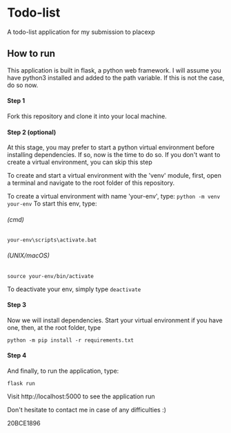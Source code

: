 # Todo-list
A todo-list application for my submission to placexp

## How to run
This application is built in flask, a python web framework. I will assume you have python3 installed and added to the path variable. If this is not the case, do so now.

#### Step 1
Fork this repository and clone it into your local machine.

#### Step 2 (optional)
At this stage, you may prefer to start a python virtual environment before installing dependencies. If so, now is the time to do so. If you don't want to create a virtual environment, you can skip this step

To create and start a virtual environment with the 'venv' module, first, open a terminal and navigate to the root folder of this repository.

To create a virtual environment with name 'your-env', type:
`python -m venv your-env`
To start this env, type:

###### (cmd)
`your-env\scripts\activate.bat`

###### (UNIX/macOS)
`source your-env/bin/activate`

To deactivate your env, simply type `deactivate`

#### Step 3
Now we will install dependencies. Start your virtual environment if you have one, then, at the root folder, type

`python -m pip install -r requirements.txt`

#### Step 4
And finally, to run the application, type:

`flask run`

Visit http://localhost:5000 to see the application run

Don't hesitate to contact me in case of any difficulties :)

20BCE1896
